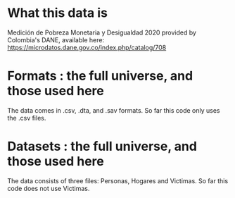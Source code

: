 # What this data is

Medición de Pobreza Monetaria y Desigualdad 2020
provided by Colombia's DANE,
available here: https://microdatos.dane.gov.co/index.php/catalog/708

# Formats : the full universe, and those used here

The data comes in .csv, .dta, and .sav formats.
So far this code only uses the .csv files.

# Datasets : the full universe, and those used here

The data consists of three files: Personas, Hogares and Victimas.
So far this code does not use Victimas.
